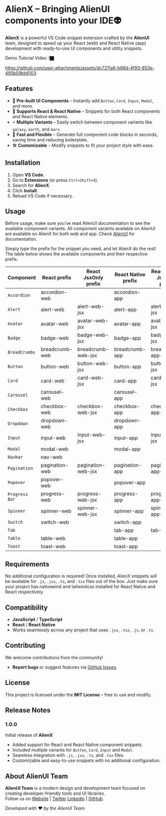 # AlienX – Bringing AlienUI components into your IDE👽

**AlienX** is a powerful VS Code snippet extension crafted by the **AlienUI** team, designed to speed up your React (web) and React Native (app) development with ready-to-use UI components and utility snippets.

Demo Tutorial Video 👇🏿

https://github.com/user-attachments/assets/dc7211a6-b88d-4f93-853e-495b59bb6103

## Features

- 🚀 **Pre-built UI Components** – Instantly add `Button`, `Card`, `Input`, `Modal`, and more.
- 🧩 **Supports React & React Native** – Snippets for both React components and React Native elements.
- ⚡ **Multiple Variants** – Easily switch between component variants like `galaxy`, `earth`, and `mars`.
- 🔄 **Fast and Flexible** – Generate full component code blocks in seconds, saving time and reducing boilerplate.
- 🛠️ **Customizable** – Modify snippets to fit your project style with ease.

## Installation

1. Open **VS Code**.
2. Go to **Extensions** (or press `Ctrl+Shift+X`).
3. Search for **AlienX**.
4. Click **Install**.
5. Reload VS Code if necessary.

## Usage

Before usage, make sure you've read AlienUI documentation to see the available component variants. All component varaints available on AlienUI are available on AlienX for both web and app. Check [AlienUI](https://alienui.vercel.app) for documentation.

Simply type the prefix for the snippet you need, and let AlienX do the rest!
The table below shows the available components and their respective prefix.

| **Component**  | **React prefix** | **React JsxOnly prefix** | **React Native prefix** | **React Native JsxOnly prefix** |
| -------------- | ---------------- | ------------------------ | ----------------------- | ------------------------------- |
| `Accordion`    | accordion-web    |                          | accordion-app           |                                 |
| `Alert`        | alert-web        | alert-web-jsx            | alert-app               | alert-app-jsx                   |
| `Avatar`       | avatar-web       | avatar-web-jsx           | avatar-app              | avatar-app-jsx                  |
| `Badge`        | badge-web        | badge-web-jsx            | badge-app               | badge-app-jsx                   |
| `BreadCrumbs`  | breadcrumb-web   | breadcrumb-web-jsx       | breadcrumb-app          | breadcrumb-app-jsx              |
| `Button`       | button-web       | button-web-jsx           | button-app              | button-app-jsx                  |
| `Card`         | card-web         | card-web-jsx             | card-app                | card-app-jsx                    |
| `Carousel`     | carousel-web     |                          | carousel-app            |                                 |
| `Checkbox`     | checkbox-web     | checkbox-web-jsx         | checkbox-app            | checkbox-app-jsx                |
| `Dropdown`     | dropdown-web     |                          | dropdown-app            |                                 |
| `Input`        | input-web        | input-web-jsx            | input-app               | input-app-jsx                   |
| `Modal`        | modal-web        |                          | modal-app               |                                 |
| `Navbar`       | nav-web          |                          |                         |                                 |
| `Pagination`   | pagination-web   | pagination-web-jsx       | pagination-app          | pagination-app-jsx              |
| `Popover`      | popover-web      |                          | popover-app             |                                 |
| `Progress Bar` | progress-web     | progress-web-jsx         | progress-app            | progress-app-jsx                |
| `Spinner`      | spinner-web      | spinner-web-jsx          | spinner-app             | spinner-app-jsx                 |
| `Switch`       | switch-web       |                          | switch-app              |                                 |
| `Tab`          |                  |                          | tab-app                 | tab-app-jsx                     |
| `Table`        | table-web        |                          | table-app               |                                 |
| `Toast`        | toast-web        |                          | toast-app               |                                 |

## Requirements

No additional configuration is required! Once installed, AlienX snippets will be available for `.js`, `.jsx`, `.ts`, and `.tsx` files out of the box.
Just make sure your project has nativewind and tailwindcss installed for React Native and React respectively.

## Compatibility

- **JavaScript** / **TypeScript**
- **React** / **React Native**
- Works seamlessly across any project that uses `.jsx`, `.tsx`, `.js`, or `.ts`.

## Contributing

We welcome contributions from the community!

- **Report bugs** or suggest features via [GitHub Issues](https://github.com/khaymanii/AlienUI/issues).

## License

This project is licensed under the **MIT License** – free to use and modify.

## Release Notes

### 1.0.0

Initial release of **AlienX**

- Added support for React and React Native component snippets.
- Included multiple variants for `Button`, `Card`, `Input` and `Modal`.
- Seamless integration with `.js`, `.jsx`, `.ts`, and `.tsx` files.
- Customizable and easy-to-use snippets with no additional configuration.

## About AlienUI Team

**AlienUI Team** is a modern design and development team focused on creating developer-friendly tools and UI libraries.  
Follow us on [Website](https://alienui.vercel.app) | [Twitter](https://x.com/alienui) [Linkedin](https://linkedin.com/company/alien-ui) | [GitHub](https://github.com/khaymanii/alienui).

_Developed with ❤️ by the AlienUI Team_

